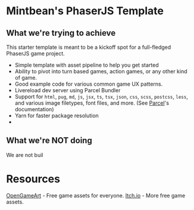 # Mintbean's PhaserJS Template

## What we're trying to achieve

This starter template is meant to be a kickoff spot for a full-fledged PhaserJS game project.

- Simple template with asset pipeline to help you get started
- Ability to pivot into turn based games, action games, or any other kind of game.
- Good example code for various common game UX patterns.
- Livereload dev server using Parcel Bundler
- Support for `html`, `pug`, `md`, `js`, `jsx`, `ts`, `tsx`, `json`, `css`, `scss`, `postcss`, `less`, and various
  image filetypes, font files, and more. (See [Parcel](https://github.com/parcel-bundler/parcel)'s documentation)
- Yarn for faster package resolution
-

## What we're NOT doing

We are not buil

# Resources

[OpenGameArt](https://opengameart.org/) - Free game assets for everyone.
[Itch.io](https://itch.io/game-assets/free) - More free game assets.
